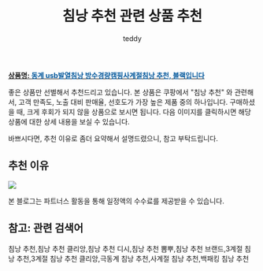 ﻿---
layout: post
title:  "침낭 추천 관련 상품 추천"
author: teddy
categories: [ 가구/인테리어 ]
tags: [침낭 추천,침낭 추천 클리앙,침낭 추천 디시,침낭 추천 뽐뿌,침낭 추천 브랜드,3계절 침낭 추천,3계절 침낭 추천 클리앙,극동계 침낭 추천,사계절 침낭 추천,백패킹 침낭 추천]
image: https://static.coupangcdn.com/image/vendor_inventory/e1bc/96f25956c91a8f22aaeaa94abdba5ab34b74029b64b52e9130d3fd841666.jpg 
description: "쿠팡에서 침낭 추천 관련 상품으로 가장 고객 선호도가 높은 제품 중 하나입니다."
---

<a href="https://link.coupang.com/re/AFFSDP?lptag=AF3256674&pageKey=6864974817&itemId=16406033870&vendorItemId=83688215343&traceid=V0-153-ffa22572b18acb5a&requestid=20221223015426899329395"><b>상품명: <font color='#01579B'>동계 usb발열침낭 방수경량캠핑사계절침낭 추천, 블랙입니다</font></b></a>

좋은 상품만 선별해서 추천드리고 있습니다.
본 상품은 쿠팡에서 "침낭 추천" 와 관련해서, 고객 만족도, 노출 대비 판매율, 선호도가 가장 높은 제품 중의 하나입니다.
구매하셨을 때, 크게 후회가 되지 않을 상품으로 보시면 됩니다. 
다음 이미지를 클릭하시면 해당 상품에 대한 상세 내용을 보실 수 있습니다.

바쁘시다면, 추천 이유로 좀더 요약해서 설명드렸으니, 참고 부탁드립니다.

## 추천 이유 

<a href="https://link.coupang.com/re/AFFSDP?lptag=AF3256674&pageKey=6864974817&itemId=16406033870&vendorItemId=83688215343&traceid=V0-153-ffa22572b18acb5a&requestid=20221223015426899329395"><img src="https://link.coupang.com/re/AFFSDP?lptag=AF3256674&pageKey=6864974817&itemId=16406033870&vendorItemId=83688215343&traceid=V0-153-ffa22572b18acb5a&requestid=20221223015426899329395"></a> 

본 블로그는 파트너스 활동을 통해 일정액의 수수료를 제공받을 수 있습니다.

## 참고: 관련 검색어    
침낭 추천,침낭 추천 클리앙,침낭 추천 디시,침낭 추천 뽐뿌,침낭 추천 브랜드,3계절 침낭 추천,3계절 침낭 추천 클리앙,극동계 침낭 추천,사계절 침낭 추천,백패킹 침낭 추천